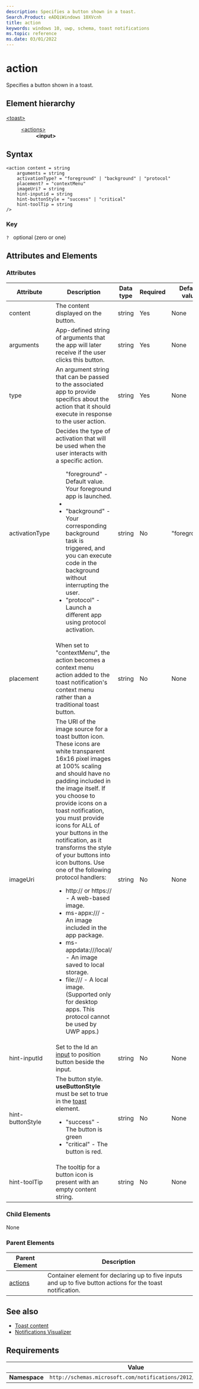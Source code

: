 ```yaml
---
description: Specifies a button shown in a toast.
Search.Product: eADQiWindows 10XVcnh
title: action
keywords: windows 10, uwp, schema, toast notifications
ms.topic: reference
ms.date: 03/01/2022
---
```


# action

Specifies a button shown in a toast.

## Element hierarchy

<dl>
<dt><a href="element-toast.md">&lt;toast&gt;</a></dt>
<dd>
<dl>
<dt><a href="element-actions.md">&lt;actions&gt;</a></dt>
<dd><b>&lt;input&gt;</b></dd>
</dl>
</dd>
</dl>

## Syntax

``` syntax
<action content = string
    arguments = string
    activationType? = "foreground" | "background" | "protocol"
    placement? = "contextMenu"
    imageUri? = string
    hint-inputid = string
    hint-buttonStyle = "success" | "critical"
    hint-toolTip = string
/>
```

### Key

`?`   optional (zero or one)

## Attributes and Elements


### Attributes

| Attribute | Description | Data type | Required | Default value |
|-----------|-------------|-----------|----------|---------------|
| content   | The content displayed on the button. | string    | Yes      | None          |
| arguments   | App-defined string of arguments that the app will later receive if the user clicks this button. | string    | Yes      | None          |
| type      | An argument string that can be passed to the associated app to provide specifics about the action that it should execute in response to the user action.  | string   | Yes      | None          |
| activationType | Decides the type of activation that will be used when the user interacts with a specific action. <ul>"foreground" - Default value. Your foreground app is launched.<li></li><li>"background" - Your corresponding background task is triggered, and you can execute code in the background without interrupting the user.</li><li>"protocol" - Launch a different app using protocol activation.</li></ul> | string | No | "foreground" |
| placement | When set to "contextMenu", the action becomes a context menu action added to the toast notification's context menu rather than a traditional toast button. | string | No | None |
| imageUri | The URI of the image source for a toast button icon. These icons are white transparent 16x16 pixel images at 100% scaling and should have no padding included in the image itself. If you choose to provide icons on a toast notification, you must provide icons for ALL of your buttons in the notification, as it transforms the style of your buttons into icon buttons. Use one of the following protocol handlers: <ul><li>http:// or https:// - A web-based image.</li><li>ms-appx:/// - An image included in the app package.</li><li>ms-appdata:///local/ - An image saved to local storage.</li><li>file:/// - A local image. (Supported only for desktop apps. This protocol cannot be used by UWP apps.)</li></ul>| string | No | None |
| hint-inputId | Set to the Id an [input](element-input.md) to position button beside the input.  | string | No | None |
| hint-buttonStyle | The button style. **useButtonStyle** must be set to true in the [toast](element-toast.md) element. <ul><li>"success" - The button is green</li><li>"critical" - The button is red.</li></ul> | string | No | None |
| hint-toolTip | The tooltip for a button icon is present with an empty content string. | string | No | None |

### Child Elements

None

### Parent Elements

| Parent Element | Description |
|----------------|-------------|
| [actions](element-actions.md) | Container element for declaring up to five inputs and up to five button actions for the toast notification. |

## See also

* [Toast content](/windows/apps/design/shell/tiles-and-notifications/adaptive-interactive-toasts)
* [Notifications Visualizer](/windows/apps/design/shell/tiles-and-notifications/notifications-visualizer)


## Requirements

|          | Value |
|----------|--------------|
| **Namespace** | `http://schemas.microsoft.com/notifications/2012/toast.xsd` |

 

 
